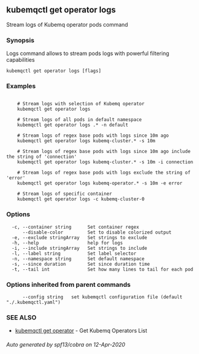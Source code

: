 ## kubemqctl get operator logs

Stream logs of Kubemq operator pods command

### Synopsis

Logs command allows to stream pods logs with powerful filtering capabilities

```
kubemqctl get operator logs [flags]
```

### Examples

```

	# Stream logs with selection of Kubemq operator
	kubemqctl get operator logs

	# Stream logs of all pods in default namespace
	kubemqctl get operator logs .* -n default

	# Stream logs of regex base pods with logs since 10m ago
	kubemqctl get operator logs kubemq-cluster.* -s 10m

	# Stream logs of regex base pods with logs since 10m ago include the string of 'connection'
	kubemqctl get operator logs kubemq-cluster.* -s 10m -i connection

	# Stream logs of regex base pods with logs exclude the string of 'error'
	kubemqctl get operator logs kubemq-operator.* -s 10m -e error

	# Stream logs of specific container
	kubemqctl get operator logs -c kubemq-cluster-0

```

### Options

```
  -c, --container string      Set container regex
      --disable-color         Set to disable colorized output
  -e, --exclude stringArray   Set strings to exclude
  -h, --help                  help for logs
  -i, --include stringArray   Set strings to include
  -l, --label string          Set label selector
  -n, --namespace string      Set default namespace
  -s, --since duration        Set since duration time
  -t, --tail int              Set how many lines to tail for each pod
```

### Options inherited from parent commands

```
      --config string   set kubemqctl configuration file (default "./.kubemqctl.yaml")
```

### SEE ALSO

* [kubemqctl get operator](kubemqctl_get_operator.md)	 - Get Kubemq Operators List

###### Auto generated by spf13/cobra on 12-Apr-2020
